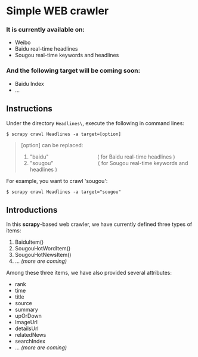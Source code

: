 # **Simple WEB crawler**

### It is currently available on:
+ Weibo
+ Baidu real-time headlines
+ Sougou real-time keywords and headlines

### And the following target will be coming soon:
+ Baidu Index
+ ...

## Instructions
Under the directory `Headlines\`, execute the following in command lines:

`$ scrapy crawl Headlines -a target=[option]`

> [option] can be replaced: 
> 1. "baidu" &nbsp;&nbsp;&ensp;&emsp;&emsp;&emsp;&emsp;&emsp;&emsp;&emsp;&emsp;( for Baidu real-time headlines )    
> 2. "sougou" &nbsp;&emsp;&emsp;&emsp;&emsp;&emsp;&emsp;&emsp;&emsp;( for Sougou real-time keywords and headlines )

For example, you want to crawl 'sougou':

`$ scrapy crawl Headlines -a target="sougou"` 

## Introductions
In this **scrapy**-based web crawler, we have currently defined three types of items:

1. BaiduItem()  
2. SougouHotWordItem()
3. SougouHotNewsItem()
4. ... *(more are coming)*

Among these three items, we have also provided several attributes:

+ rank
+ time
+ title
+ source
+ summary
+ upOrDown
+ ImageUrl
+ detailsUrl
+ relatedNews
+ searchIndex
+ ... *(more are coming)*





